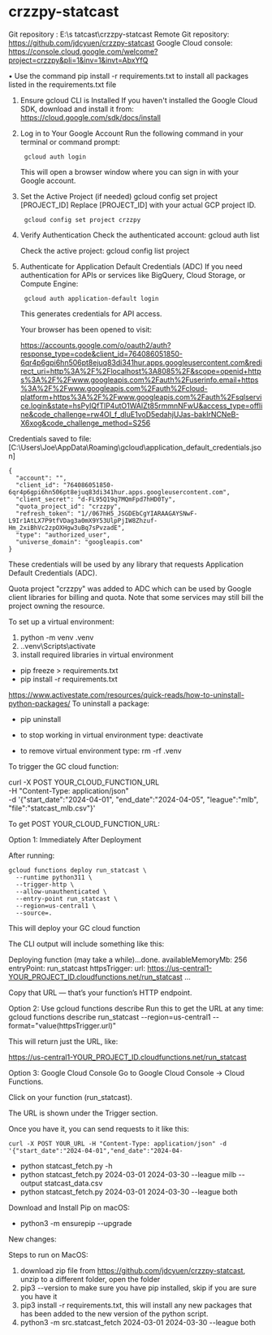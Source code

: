 # crzzpy-statcast

Git repository : 		E:\s
tatcast\crzzpy-statcast
Remote Git repository:	https://github.com/jdcyuen/crzzpy-statcast
Google Cloud console:   https://console.cloud.google.com/welcome?project=crzzpy&pli=1&inv=1&invt=AbxYfQ



• Use the command pip install -r requirements.txt to install all packages listed in the requirements.txt file

1. Ensure gcloud CLI is Installed
	If you haven't installed the Google Cloud SDK, download and install it from:
	https://cloud.google.com/sdk/docs/install

2. Log in to Your Google Account
	Run the following command in your terminal or command prompt:

		gcloud auth login

    This will open a browser window where you can sign in with your Google account.

3. Set the Active Project (if needed)
		gcloud config set project [PROJECT_ID] Replace [PROJECT_ID] with your actual GCP project ID.

        gcloud config set project crzzpy
        

4. Verify Authentication
	Check the authenticated account:
		gcloud auth list
		
	Check the active project:
		gcloud config list project

5. Authenticate for Application Default Credentials (ADC)
    If you need authentication for APIs or services like BigQuery, Cloud Storage, or Compute Engine:

		gcloud auth application-default login
		
    This generates credentials for API access.


    Your browser has been opened to visit:

    https://accounts.google.com/o/oauth2/auth?response_type=code&client_id=764086051850-6qr4p6gpi6hn506pt8ejuq83di341hur.apps.googleusercontent.com&redirect_uri=http%3A%2F%2Flocalhost%3A8085%2F&scope=openid+https%3A%2F%2Fwww.googleapis.com%2Fauth%2Fuserinfo.email+https%3A%2F%2Fwww.googleapis.com%2Fauth%2Fcloud-platform+https%3A%2F%2Fwww.googleapis.com%2Fauth%2Fsqlservice.login&state=hsPyIQfTlP4utO1WAIZt85rmmnNFwU&access_type=offline&code_challenge=rw4OI_f_dluE1voD5edahjUJas-bakIrNCNeB-X6xog&code_challenge_method=S256


Credentials saved to file: [C:\Users\Joe\AppData\Roaming\gcloud\application_default_credentials.json]

```
{
  "account": "",
  "client_id": "764086051850-6qr4p6gpi6hn506pt8ejuq83di341hur.apps.googleusercontent.com",
  "client_secret": "d-FL95Q19q7MQmFpd7hHD0Ty",
  "quota_project_id": "crzzpy",
  "refresh_token": "1//067hH5_JSGDEbCgYIARAAGAYSNwF-L9Ir1AtLX7P9tfVDag3a0mX9Y53UlpPjIW8Zhzuf-Hm_2xiBhVc2zpOXHgw3uBq7sPvzadE",
  "type": "authorized_user",
  "universe_domain": "googleapis.com"
}
```

These credentials will be used by any library that requests Application Default Credentials (ADC).

Quota project "crzzpy" was added to ADC which can be used by Google client libraries for billing and quota. Note that some services may still bill the project owning the resource.

To set up a virtual environment:
1. python -m venv .venv
2. .\.venv\Scripts\activate
3. install required libraries in virtual environment

* pip freeze > requirements.txt
* pip install -r requirements.txt

https://www.activestate.com/resources/quick-reads/how-to-uninstall-python-packages/
To uninstall a package: 

* pip uninstall <packagename>

* to stop working in virtual environment type: deactivate
* to remove virtual environment type: rm -rf .venv





To trigger the GC cloud function:

curl -X POST YOUR_CLOUD_FUNCTION_URL \
  -H "Content-Type: application/json" \
  -d '{"start_date":"2024-04-01", "end_date":"2024-04-05", "league":"mlb", "file":"statcast_mlb.csv"}'


To get POST YOUR_CLOUD_FUNCTION_URL:

 Option 1: Immediately After Deployment

  After running:

    gcloud functions deploy run_statcast \
      --runtime python311 \
      --trigger-http \
      --allow-unauthenticated \
      --entry-point run_statcast \
      --region=us-central1 \
      --source=.
  This will deploy your GC cloud function

  The CLI output will include something like this:

  Deploying function (may take a while)...done.
  availableMemoryMb: 256
  entryPoint: run_statcast
  httpsTrigger:
    url: https://us-central1-YOUR_PROJECT_ID.cloudfunctions.net/run_statcast
  ...


  Copy that URL — that’s your function’s HTTP endpoint.

Option 2: Use gcloud functions describe
  Run this to get the URL at any time:
    gcloud functions describe run_statcast --region=us-central1 --format="value(httpsTrigger.url)"

  This will return just the URL, like:

  https://us-central1-YOUR_PROJECT_ID.cloudfunctions.net/run_statcast


Option 3: Google Cloud Console
  Go to Google Cloud Console → Cloud Functions.

  Click on your function (run_statcast).

  The URL is shown under the Trigger section.

  Once you have it, you can send requests to it like this:

    curl -X POST YOUR_URL -H "Content-Type: application/json" -d '{"start_date":"2024-04-01","end_date":"2024-04-












* python statcast_fetch.py -h
* python statcast_fetch.py 2024-03-01 2024-03-30 --league milb --output statcast_data.csv
* python statcast_fetch.py 2024-03-01 2024-03-30 --league both


Download and Install Pip on macOS:

* python3 -m ensurepip --upgrade








New changes:


Steps to run on MacOS:

1. download zip file from https://github.com/jdcyuen/crzzpy-statcast, unzip to a different folder, open the folder
2. pip3 --version to make sure you have pip installed, skip if you are sure you have it
3. pip3 install -r requirements.txt,  this will install any new packages that has been added to the new version of the python script.
4. python3 -m src.statcast_fetch 2024-03-01 2024-03-30 --league both

















